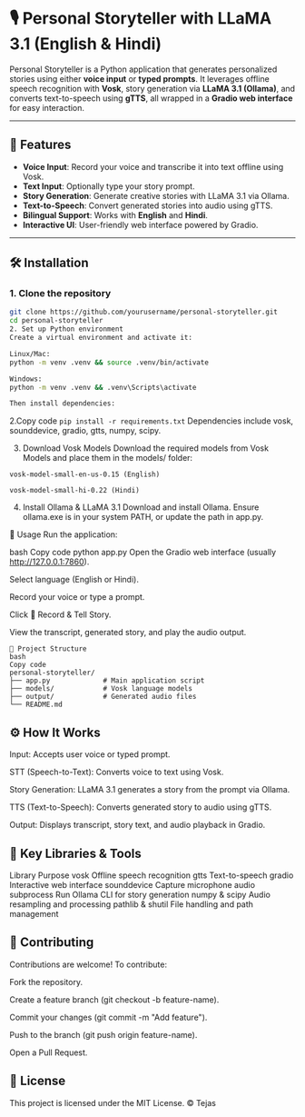 # 🎙️ Personal Storyteller with LLaMA 3.1 (English & Hindi)

Personal Storyteller is a Python application that generates personalized stories using either **voice input** or **typed prompts**. It leverages offline speech recognition with **Vosk**, story generation via **LLaMA 3.1 (Ollama)**, and converts text-to-speech using **gTTS**, all wrapped in a **Gradio web interface** for easy interaction.

---

## 🚀 Features

- **Voice Input**: Record your voice and transcribe it into text offline using Vosk.
- **Text Input**: Optionally type your story prompt.
- **Story Generation**: Generate creative stories with LLaMA 3.1 via Ollama.
- **Text-to-Speech**: Convert generated stories into audio using gTTS.
- **Bilingual Support**: Works with **English** and **Hindi**.
- **Interactive UI**: User-friendly web interface powered by Gradio.

---



## 🛠️ Installation

### 1. Clone the repository

```bash
git clone https://github.com/yourusername/personal-storyteller.git
cd personal-storyteller
2. Set up Python environment
Create a virtual environment and activate it:

Linux/Mac:
python -m venv .venv && source .venv/bin/activate

Windows:
python -m venv .venv && .venv\Scripts\activate

Then install dependencies:
```

2.Copy code
```pip install -r requirements.txt```
Dependencies include vosk, sounddevice, gradio, gtts, numpy, scipy.

3. Download Vosk Models
Download the required models from Vosk Models and place them in the models/ folder:

```
vosk-model-small-en-us-0.15 (English)

vosk-model-small-hi-0.22 (Hindi)
```

4. Install Ollama & LLaMA 3.1
Download and install Ollama. Ensure ollama.exe is in your system PATH, or update the path in app.py.

🎯 Usage
Run the application:

bash
Copy code
python app.py
Open the Gradio web interface (usually http://127.0.0.1:7860).

Select language (English or Hindi).

Record your voice or type a prompt.

Click 🎤 Record & Tell Story.

View the transcript, generated story, and play the audio output.
```
📂 Project Structure
bash
Copy code
personal-storyteller/
├── app.py             # Main application script
├── models/            # Vosk language models
├── output/            # Generated audio files  
└── README.md
```
## ⚙️ How It Works
Input: Accepts user voice or typed prompt.

STT (Speech-to-Text): Converts voice to text using Vosk.

Story Generation: LLaMA 3.1 generates a story from the prompt via Ollama.

TTS (Text-to-Speech): Converts generated story to audio using gTTS.

Output: Displays transcript, story text, and audio playback in Gradio.

## 🧰 Key Libraries & Tools
Library	Purpose
vosk	Offline speech recognition
gtts	Text-to-speech
gradio	Interactive web interface
sounddevice	Capture microphone audio
subprocess	Run Ollama CLI for story generation
numpy & scipy	Audio resampling and processing
pathlib & shutil	File handling and path management

## 🤝 Contributing
Contributions are welcome! To contribute:

Fork the repository.

Create a feature branch (git checkout -b feature-name).

Commit your changes (git commit -m "Add feature").

Push to the branch (git push origin feature-name).

Open a Pull Request.

## 📄 License
This project is licensed under the MIT License.
© Tejas
